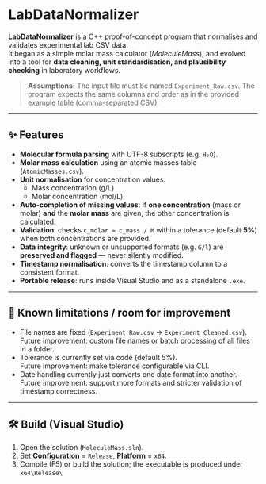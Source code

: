 # LabDataNormalizer

**LabDataNormalizer** is a C++ proof-of-concept program that normalises and validates experimental lab CSV data.  
It began as a simple molar mass calculator (*MoleculeMass*), and evolved into a tool for **data cleaning, unit standardisation, and plausibility checking** in laboratory workflows.

> **Assumptions:** The input file must be named `Experiment_Raw.csv`. The program expects the same columns and order as in the provided example table (comma-separated CSV).

---

## ✨ Features
- **Molecular formula parsing** with UTF-8 subscripts (e.g. `H₂O`).
- **Molar mass calculation** using an atomic masses table (`AtomicMasses.csv`).
- **Unit normalisation** for concentration values:
  - Mass concentration (g/L)
  - Molar concentration (mol/L)
- **Auto-completion of missing values**: if **one concentration** (mass or molar) **and** the **molar mass** are given, the other concentration is calculated.
- **Validation**: checks `c_molar ≈ c_mass / M` within a tolerance (default **5%**) when both concentrations are provided.
- **Data integrity**: unknown or unsupported formats (e.g. `G/l`) are **preserved and flagged** — never silently modified.
- **Timestamp normalisation**: converts the timestamp column to a consistent format.
- **Portable release**: runs inside Visual Studio and as a standalone `.exe`.

---


## 🧭 Known limitations / room for improvement
- File names are fixed (`Experiment_Raw.csv` → `Experiment_Cleaned.csv`).  
  Future improvement: custom file names or batch processing of all files in a folder.
- Tolerance is currently set via code (default 5%).  
  Future improvement: make tolerance configurable via CLI.
- Date handling currently just converts one date format into another.  
  Future improvement: support more formats and stricter validation of timestamp correctness.

---

## 🛠️ Build (Visual Studio)
1. Open the solution (`MoleculeMass.sln`).
2. Set **Configuration** = `Release`, **Platform** = `x64`.
3. Compile (F5) or build the solution; the executable is produced under `x64\Release\` 